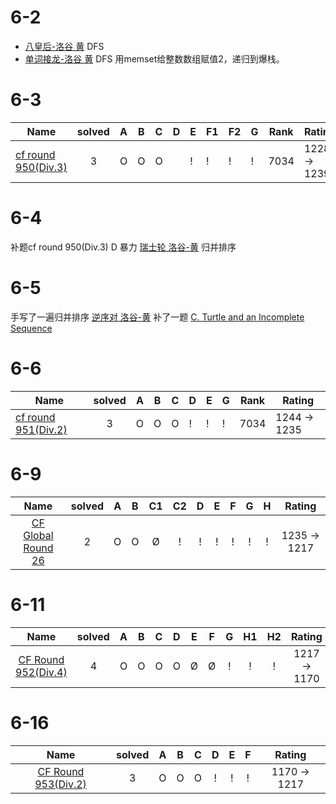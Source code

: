 # 6-2
- [八皇后-洛谷 黄](https://www.luogu.com.cn/problem/P1219)
DFS
- [单词接龙-洛谷 黄](https://www.luogu.com.cn/problem/solution/P1019)
DFS
用memset给整数数组赋值2，递归到爆栈。

# 6-3
| **Name**                                                   | **solved** | **A** | **B** | **C** | **D** | **E** | **F1** | **F2** | **G** | **Rank** | **Rating**        |
| ---------------------------------------------------------- | :--------: | ----- | ----- | ----- | ----- | ----- | ----- | -----  | ----- | -------- | -----------------  |
| [cf round 950(Div.3)](https://codeforces.com/contest/1980) |     3      | Ο     | O     |  O    |       |  !     | !    |   !     |  !     | 7034    | 1228 &rarr;  1239 |

# 6-4
补题cf round 950(Div.3) D
暴力
[瑞士轮 洛谷-黄](https://www.luogu.com.cn/problem/P1309)
归并排序

# 6-5
手写了一遍归并排序
[逆序对 洛谷-黄](https://www.luogu.com.cn/problem/P1908)
补了一题
[C. Turtle and an Incomplete Sequence](https://codeforces.com/contest/1981/problem/C)

# 6-6
| **Name**                                                   | **solved** | **A** | **B** | **C** | **D** | **E** | **G** | **Rank** | **Rating**        |
| ---------------------------------------------------------- | :--------: | ----- | ----- | ----- | ----- | ----- | ----- | -------- | ----------------- |
| [cf round 951(Div.2)](https://codeforces.com/contest/1980) |     3      | Ο     | O     |  O    |    !   |  !   |  !    | 7034     | 1244 &rarr;  1235 |

# 6-9  
|                       **Name**                            | **solved** | **A** | **B** | **C1** | **C2** | **D** | **E** | **F** | **G** | **H** |    **Rating**    |
| :-------------------------------------------------------: | :--------: | :---: | :---: | :----: | :----: | :---: | :---: | :---: | :---: | :---: | :--------------: |
| [CF Global Round 26](https://codeforces.com/contest/1984) |     2      |   Ο   |   O   |   Ø    |   !    |   !   |   !   |   !   |   !   |   !   | 1235 &rarr; 1217 |


# 6-11
|                       **Name**                             | **solved** | **A** | **B** | **C** | **D** | **E** | **F** | **G** | **H1** | **H2** |    **Rating**    |
| :--------------------------------------------------------: | :--------: | :---: | :---: | :---: | :---: | :---: | :---: | :---: | :----: | :----: | :--------------: |
| [CF Round 952(Div.4)](https://codeforces.com/contest/1985) |     4      |   Ο   |   O   |   O   |   O   |   Ø   |   Ø   |   !   |   !    |   !    | 1217 &rarr; 1170 |

# 6-16
|                       **Name**                             | **solved** | **A** | **B** | **C** | **D** | **E** | **F** |    **Rating**    |
| :--------------------------------------------------------: | :--------: | :---: | :---: | :---: | :---: | :---: | :---: | :--------------: |
| [CF Round 953(Div.2)](https://codeforces.com/contest/1978) |     3      |   Ο   |   O   |   O   |   !   |   !   |   !   | 1170 &rarr; 1217 |